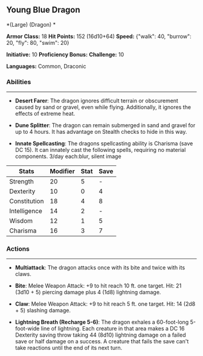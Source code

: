## Young Blue Dragon
*(Large) (Dragon) *

**Armor Class:** 18
**Hit Points:** 152 (16d10+64)
**Speed:** {"walk": 40, "burrow": 20, "fly": 80, "swim": 20}

**Initiative:** 10
**Proficiency Bonus:**
**Challenge:** 10

**Languages:** Common, Draconic

### Abilities
 --- 
- **Desert Farer**: The dragon ignores difficult terrain or obscurement caused by sand or gravel, even while flying. Additionally, it ignores the effects of extreme heat.

- **Dune Splitter**: The dragon can remain submerged in sand and gravel for up to 4 hours. It has advantage on Stealth checks to hide in this way.

- **Innate Spellcasting**: The dragons spellcasting ability is Charisma (save DC 15). It can innately cast the following spells, requiring no material components. 3/day each:blur, silent image



| Stats | Modifier | Stat | Save
| ---- | ---- | ---- | ---- |
| Strength | 20 | 5 | - |
| Dexterity | 10 | 0 | 4 |
| Constitution | 18 | 4 | 8 |
| Intelligence | 14 | 2 | - |
| Wisdom | 12 | 1 | 5 |
| Charisma | 16 | 3 | 7 |

### Actions
 --- 
- **Multiattack**: The dragon attacks once with its bite and twice with its claws.

- **Bite**: Melee Weapon Attack: +9 to hit  reach 10 ft.  one target. Hit: 21 (3d10 + 5) piercing damage plus 4 (1d8) lightning damage.

- **Claw**: Melee Weapon Attack: +9 to hit  reach 5 ft.  one target. Hit: 14 (2d8 + 5) slashing damage.

- **Lightning Breath (Recharge 5-6)**: The dragon exhales a 60-foot-long  5-foot-wide line of lightning. Each creature in that area makes a DC 16 Dexterity saving throw  taking 44 (8d10) lightning damage on a failed save or half damage on a success. A creature that fails the save can't take reactions until the end of its next turn.

